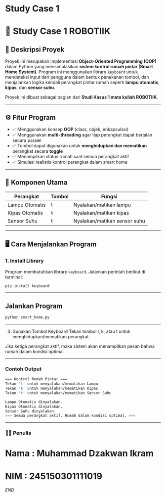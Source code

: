 # Study Case 1
# 🤖 Study Case 1 ROBOTIIK

## 📌 Deskripsi Proyek
Proyek ini merupakan implementasi **Object-Oriented Programming (OOP)** dalam Python yang mensimulasikan **sistem kontrol rumah pintar (Smart Home System)**. Program ini menggunakan library `keyboard` untuk mendeteksi input dari pengguna dalam bentuk penekanan tombol, dan menjalankan logika kendali perangkat pintar rumah seperti **lampu otomatis**, **kipas**, dan **sensor suhu**.

Proyek ini dibuat sebagai bagian dari **Studi Kasus 1 mata kuliah ROBOTIIK**.

---

## ⚙️ Fitur Program

- ✅ Menggunakan konsep **OOP** (class, objek, enkapsulasi)
- ✅ Menggunakan **multi-threading** agar tiap perangkat dapat berjalan secara paralel
- ✅ Tombol dapat digunakan untuk **menghidupkan dan mematikan** perangkat secara **toggle**
- ✅ Menampilkan status rumah saat semua perangkat aktif
- ✅ Simulasi realistis kontrol perangkat dalam smart home

---

## 🧠 Komponen Utama

| Perangkat       | Tombol | Fungsi                             |
|----------------|--------|------------------------------------|
| Lampu Otomatis | `l`    | Nyalakan/matikan lampu             |
| Kipas Otomatis | `k`    | Nyalakan/matikan kipas             |
| Sensor Suhu    | `t`    | Nyalakan/matikan sensor suhu       |

---

## 🖥️ Cara Menjalankan Program

### 1. Install Library
Program membutuhkan library `keyboard`. Jalankan perintah berikut di terminal:
```bash
pip install keyboard
```
---

## Jalankan Program
```bash
python smart_home.py
```

---
3. Gunakan Tombol Keyboard
Tekan tombol l, k, atau t untuk menghidupkan/mematikan perangkat.

Jika ketiga perangkat aktif, maka sistem akan menampilkan pesan bahwa rumah dalam kondisi optimal

---

### Contoh Output
```bash
=== Kontrol Rumah Pintar ===
Tekan 'l' untuk menyalakan/mematikan Lampu
Tekan 'k' untuk menyalakan/mematikan Kipas
Tekan 't' untuk menyalakan/mematikan Sensor Suhu

Lampu Otomatis dinyalakan.
Kipas Otomatis dinyalakan.
Sensor Suhu dinyalakan.
>>> Semua perangkat aktif. Rumah dalam kondisi optimal. <<<
```

---
### 🧑‍💻 Penulis
# Nama : Muhammad Dzakwan Ikram
# NIM  : 245150301111019

###### END


